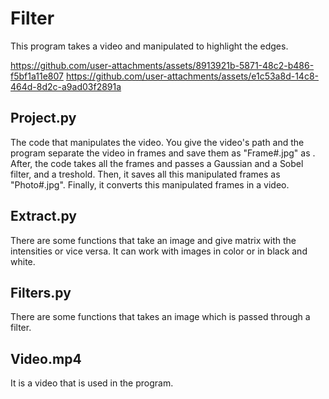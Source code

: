 # Filter
This program takes a video and manipulated to highlight the edges.

https://github.com/user-attachments/assets/8913921b-5871-48c2-b486-f5bf1a11e807
https://github.com/user-attachments/assets/e1c53a8d-14c8-464d-8d2c-a9ad03f2891a

## Project.py
The code that manipulates the video. You give the video's path and the program separate the video in frames and save them as "Frame#.jpg"  as . After, the code takes all the frames and passes a Gaussian and a Sobel filter, and a treshold. Then, it saves all this  manipulated frames as "Photo#.jpg". Finally, it converts this manipulated frames in a video.

## Extract.py
There are some functions that take an image and give matrix with the intensities or vice versa. It can work with images in color or in black and white.

## Filters.py
There are some functions that takes an image which is passed through a filter.

## Video.mp4
It is a video that is used in the program.
